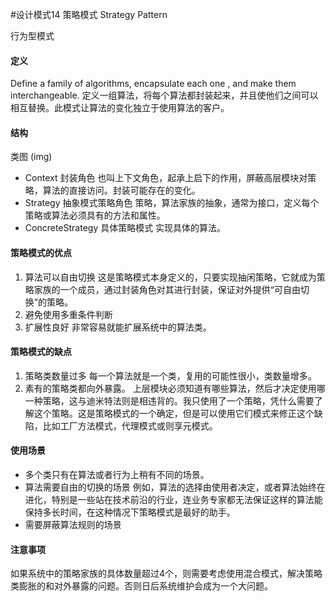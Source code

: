 #设计模式14 策略模式 Strategy Pattern

行为型模式
#### 定义
Define a family of algorithms, encapsulate each one , and make them interchangeable.
定义一组算法，将每个算法都封装起来，并且使他们之间可以相互替换。此模式让算法的变化独立于使用算法的客户。

#### 结构

类图
(img)

- Context 封装角色
	也叫上下文角色，起承上启下的作用，屏蔽高层模块对策略，算法的直接访问。封装可能存在的变化。
- Strategy 抽象模式策略角色
	策略，算法家族的抽象，通常为接口，定义每个策略或算法必须具有的方法和属性。
- ConcreteStrategy 具体策略模式
	实现具体的算法。



#### 策略模式的优点
1. 算法可以自由切换
	这是策略模式本身定义的，只要实现抽闲策略，它就成为策略家族的一个成员，通过封装角色对其进行封装，保证对外提供“可自由切换”的策略。
2. 避免使用多重条件判断
3. 扩展性良好
	非常容易就能扩展系统中的算法类。

#### 策略模式的缺点
1. 策略类数量过多
	每一个算法就是一个类，复用的可能性很小，类数量增多。
2. 素有的策略类都向外暴露。
	上层模块必须知道有哪些算法，然后才决定使用哪一种策略，这与迪米特法则是相违背的。我只使用了一个策略，凭什么需要了解这个策略。这是策略模式的一个确定，但是可以使用它们模式来修正这个缺陷，比如工厂方法模式，代理模式或则享元模式。

#### 使用场景
- 多个类只有在算法或者行为上稍有不同的场景。
- 算法需要自由的切换的场景
	例如，算法的选择由使用者决定，或者算法始终在进化，特别是一些站在技术前沿的行业，连业务专家都无法保证这样的算法能保持多长时间，在这种情况下策略模式是最好的助手。
- 需要屏蔽算法规则的场景



#### 注意事项
如果系统中的策略家族的具体数量超过4个，则需要考虑使用混合模式，解决策略类膨胀的和对外暴露的问题。否则日后系统维护会成为一个大问题。
